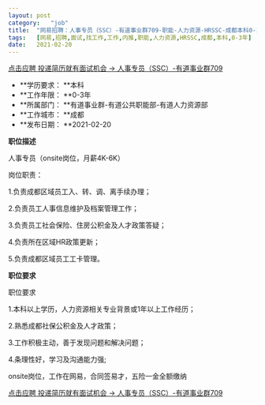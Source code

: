 ```yaml
---
layout:	post
category:	"job"
title:	"网易招聘：人事专员（SSC）-有道事业群709-职能-人力资源-HRSSC-成都本科0-3年"
tags:	[网易,招聘,面试,找工作,工作,内推,职能,人力资源,HRSSC,成都,本科,0-3年]
date:	2021-02-20
---
```


[点击应聘 投递简历就有面试机会 ->  人事专员（SSC）-有道事业群709](http://mobile.bole.netease.com/bole/boleDetail?id=28461&employeeId=346f03c3cda5f04c&key=all)



- **学历要求： **本科
- **工作年限： **0-3年
- **所属部门： **有道事业群-有道公共职能部-有道人力资源部
- **工作城市： **成都
- **发布日期： **2021-02-20



**职位描述**

人事专员（onsite岗位，月薪4K-6K）

岗位职责：

1.负责成都区域员工入、转、调、离手续办理； 

2.负责员工人事信息维护及档案管理工作；

3.负责员工社会保险、住房公积金及人才政策答疑；

4.负责所在区域HR政策更新；

5.负责成都区域员工工卡管理。







**职位要求**

职位要求

1.本科以上学历，人力资源相关专业背景或1年以上工作经历； 

2.熟悉成都社保公积金及人才政策；

3.工作积极主动，善于发现问题和解决问题； 

4.条理性好，学习及沟通能力强; 



onsite岗位，工作在网易，合同签易才，五险一金全额缴纳



[点击应聘 投递简历就有面试机会 ->  人事专员（SSC）-有道事业群709](http://mobile.bole.netease.com/bole/boleDetail?id=28461&employeeId=346f03c3cda5f04c&key=all)